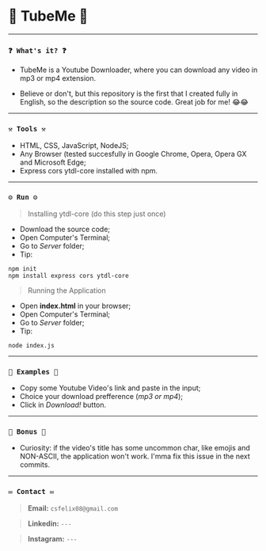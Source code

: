# 🌟 TubeMe 🌟

----
### `❓ What's it? ❓`

* TubeMe is a Youtube Downloader, where you can download any video in mp3 or mp4 extension.

* Believe or don't, but this repository is the first that I created fully in English, so the description so the source code. Great job for me! 😂😂

----
### `⚒️ Tools ⚒️`

* HTML, CSS, JavaScript, NodeJS;
* Any Browser (tested succesfully in Google Chrome, Opera, Opera GX and Microsoft Edge;
* Express cors ytdl-core installed with npm.

----
### `⚙️ Run ⚙️`

> Installing ytdl-core (do this step just once)

* Download the source code;
* Open Computer's Terminal;
* Go to *Server* folder;
* Tip:

```
npm init
npm install express cors ytdl-core
```

> Running the Application

* Open **index.html** in your browser;
* Open Computer's Terminal;
* Go to *Server* folder;
* Tip:

```
node index.js
```

----
### `📝 Examples 📝`

* Copy some Youtube Video's link and paste in the input;
* Choice your download prefference (*mp3 or mp4*);
* Click in *Download!* button.

----
### `🎁 Bonus 🎁`

* Curiosity: if the video's title has some uncommon char, like emojis and NON-ASCII, the application won't work. I'mma fix this issue in the next commits.

----
### `✉️ Contact ✉️`

> **Email:** `csfelix08@gmail.com`

> **Linkedin:** `---`

> **Instagram:** `---`
